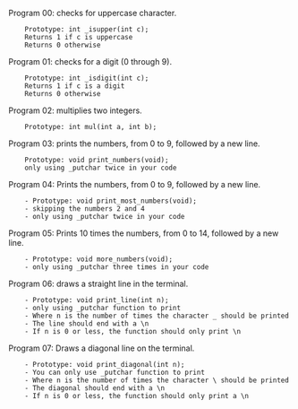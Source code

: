 Program 00: checks for uppercase character.

		Prototype: int _isupper(int c);
		Returns 1 if c is uppercase
		Returns 0 otherwise

Program 01: checks for a digit (0 through 9).

		Prototype: int _isdigit(int c);
		Returns 1 if c is a digit
		Returns 0 otherwise


Program 02: multiplies two integers.

		Prototype: int mul(int a, int b);


Program 03: prints the numbers, from 0 to 9, followed by a new line.

		Prototype: void print_numbers(void);
		only using _putchar twice in your code


Program 04: Prints the numbers, from 0 to 9, followed by a new line.

		- Prototype: void print_most_numbers(void);
		- skipping the numbers 2 and 4
		- only using _putchar twice in your code

Program 05: Prints 10 times the numbers, from 0 to 14, followed by a new line.

		- Prototype: void more_numbers(void);
		- only using _putchar three times in your code


Program 06: draws a straight line in the terminal.

		- Prototype: void print_line(int n);
		- only using _putchar function to print
		- Where n is the number of times the character _ should be printed
		- The line should end with a \n
		- If n is 0 or less, the function should only print \n


Program 07: Draws a diagonal line on the terminal.

		- Prototype: void print_diagonal(int n);
		- You can only use _putchar function to print
		- Where n is the number of times the character \ should be printed
		- The diagonal should end with a \n
		- If n is 0 or less, the function should only print a \n
